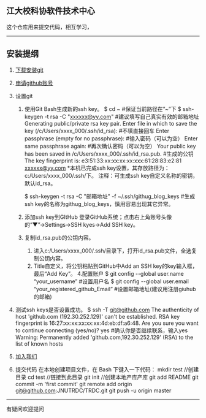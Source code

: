 江大校科协软件技术中心
------
这个仓库用来提交代码，相互学习，

---------------

## 安装提纲

1. [下载安装git](https://git-scm.com/downloads)

2. [申请github账号](https://github.com/)

3. 设置git

	1. 使用Git Bash生成新的ssh key。
		$ cd ~  #保证当前路径在”~”下
		$ ssh-keygen -t rsa -C "xxxxxx@yy.com"  #建议填写自己真实有效的邮箱地址
		Generating public/private rsa key pair.
		Enter file in which to save the key (/c/Users/xxxx_000/.ssh/id_rsa):   #不填直接回车
		Enter passphrase (empty for no passphrase):   #输入密码（可以为空）
		Enter same passphrase again:   #再次确认密码（可以为空）
		Your public key has been saved in /c/Users/xxxx_000/.ssh/id_rsa.pub.  #生成的公钥
		The key fingerprint is:
		e3:51:33:xx:xx:xx:xx:xxx:61:28:83:e2:81 xxxxxx@yy.com
		*本机已完成ssh key设置，其存放路径为：c:/Users/xxxx_000/.ssh/下。
		注释：可生成ssh key自定义名称的密钥，默认id_rsa。

		$ ssh-keygen -t rsa -C "邮箱地址" -f ~/.ssh/githug_blog_keys #生成ssh key的名称为githug_blog_keys，慎用容易出现其它异常。
	2. 添加ssh key到GItHub
        登录GitHub系统；点击右上角账号头像的“▼”→Settings→SSH kyes→Add SSH key。
	3. 复制id_rsa.pub的公钥内容。 
		1) 进入c:/Users/xxxx_000/.ssh/目录下，打开id_rsa.pub文件，全选复制公钥内容。
		2) Title自定义，将公钥粘贴到GitHub中Add an SSH key的key输入框，最后“Add Key”。
	4.配置账户
		$ git config --global user.name “your_username”  #设置用户名
		$ git config --global user.email “your_registered_github_Email”  #设置邮箱地址(建议用注册giuhub的邮箱)
5. 测试ssh keys是否设置成功。
	$ ssh -T git@github.com
	The authenticity of host 'github.com (192.30.252.129)' can't be established.
	RSA key fingerprint is 16:27:xx:xx:xx:xx:xx:4d:eb:df:a6:48.
	Are you sure you want to continue connecting (yes/no)? yes #确认你是否继续联系，输入yes
	Warning: Permanently added 'github.com,192.30.252.129' (RSA) to the list of known hosts

6. [加入我们](https://github.com/JNUTRDC/TRDC/invitations)

7. 提交代码
在本地创建项目文件，在 Bash 下键入一下代码： 
mkdir test  //创建目录
cd test     //链接到此目录
git init    //创建本地产库产库
git add README
git commit -m 'first commit'
git remote add origin git@github.com:JNUTRDC/TRDC.git
git push -u origin master



-------
有疑问欢迎提问
